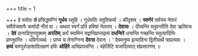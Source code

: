+++
title = 1

+++
हे स्तोतः **तं** प्रसिद्धमग्निं **गूर्धय** स्तुहि । गूर्धयतिः स्तुतिकर्मा । कीदृशम् । **स्वर्णरं** सर्वस्य नेतारं सर्वैर्यजमानैः कर्मादौ नीतं वा । अथवा स्वर्गं प्रति हविषां नेतारम् । **देवासः** । दीव्यन्ति स्तुवन्तीति देवा ऋत्विजः । **देवं** दानादिगुणयुक्तम् **अरतिम्** अर्यं स्वामिनं यद्वाभिप्राप्तद्रव्यं **दधन्विरे** धन्वन्ति गच्छन्ति स्तुत्यादिभिः प्राप्नुवन्ति । धविर्गत्यर्थः । प्राप्य च तेनाग्निना **देवत्रा** देवान् । ' देवमनुष्य इत्यादिना द्वितीयार्थे त्राप्रत्ययः । **हव्यं** चरुपुरोडाशादिलक्षणं हविः **ओहिरे** अभिप्रापयन्ति । वहेर्लिटि यजादित्वात् संप्रसारणम् ॥
